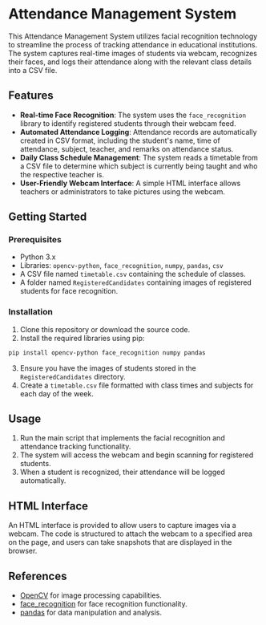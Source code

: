 # Attendance Management System

This Attendance Management System utilizes facial recognition technology to streamline the process of tracking attendance in educational institutions. The system captures real-time images of students via webcam, recognizes their faces, and logs their attendance along with the relevant class details into a CSV file.

## Features

- **Real-time Face Recognition**: The system uses the `face_recognition` library to identify registered students through their webcam feed.
- **Automated Attendance Logging**: Attendance records are automatically created in CSV format, including the student's name, time of attendance, subject, teacher, and remarks on attendance status.
- **Daily Class Schedule Management**: The system reads a timetable from a CSV file to determine which subject is currently being taught and who the respective teacher is.
- **User-Friendly Webcam Interface**: A simple HTML interface allows teachers or administrators to take pictures using the webcam.

## Getting Started

### Prerequisites

- Python 3.x
- Libraries: `opencv-python`, `face_recognition`, `numpy`, `pandas`, `csv`
- A CSV file named `timetable.csv` containing the schedule of classes.
- A folder named `RegisteredCandidates` containing images of registered students for face recognition.

### Installation

1. Clone this repository or download the source code.
2. Install the required libraries using pip:
```bash
pip install opencv-python face_recognition numpy pandas
```

3. Ensure you have the images of students stored in the `RegisteredCandidates` directory.
4. Create a `timetable.csv` file formatted with class times and subjects for each day of the week.

## Usage

1. Run the main script that implements the facial recognition and attendance tracking functionality.
2. The system will access the webcam and begin scanning for registered students.
3. When a student is recognized, their attendance will be logged automatically.

## HTML Interface

An HTML interface is provided to allow users to capture images via a webcam. The code is structured to attach the webcam to a specified area on the page, and users can take snapshots that are displayed in the browser.

## References

- [OpenCV](https://opencv.org/) for image processing capabilities.
- [face_recognition](https://github.com/ageitgey/face_recognition) for face recognition functionality.
- [pandas](https://pandas.pydata.org/) for data manipulation and analysis.
